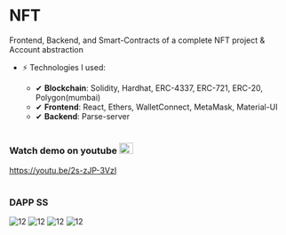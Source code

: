 # NFT
Frontend, Backend, and Smart-Contracts of a complete NFT project &amp; Account abstraction

- ⚡  Technologies I used: 

     - ✔  **Blockchain**: Solidity, Hardhat, ERC-4337, ERC-721, ERC-20, Polygon(mumbai)
     - ✔  **Frontend**: React, Ethers, WalletConnect, MetaMask, Material-UI
     - ✔  **Backend**: Parse-server

#


### Watch demo on youtube  <img src="https://www.freepnglogos.com/uploads/youtube-play-red-logo-png-transparent-background-6.png" width="25"  height="20" alt="12" border="0"/>
https://youtu.be/2s-zJP-3VzI

#
### DAPP SS

<img src="https://parsefiles.back4app.com/i49JjHmG3TiQULMYV5OWSNEkdtgMrL33PDE8wRL1/ed66bd21a0522ac69cd9848a81c4e9f5_nft.png" alt="12" border="0"/>
<img src="https://parsefiles.back4app.com/i49JjHmG3TiQULMYV5OWSNEkdtgMrL33PDE8wRL1/a9886cf144cd8c7785a611f43f496769_account-abstraction.png" alt="12" border="0"/>
<img src="https://parsefiles.back4app.com/i49JjHmG3TiQULMYV5OWSNEkdtgMrL33PDE8wRL1/c0facb28ee4c1ecb3fa78ccb7a89a68e_airdrop.png" alt="12" border="0"/>
<img src="https://parsefiles.back4app.com/i49JjHmG3TiQULMYV5OWSNEkdtgMrL33PDE8wRL1/feb8cd452a018873b091d7e2a975814c_mint%20nft.png" alt="12" border="0"/>
